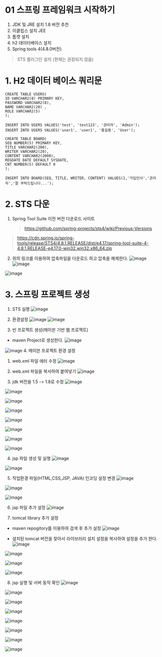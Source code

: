 01 스프링 프레임워크 시작하기
=======================
1. JDK 및 JRE 설치 1.8 버전 추천     
2. 이클립스 설치 JEE   
3. 톰캣 설치  
4. h2 데이터베이스 설치
5. Spring tools 4(4.8.0버전)   
  > STS 플러그인 설치 (현재는 권장되지 않음)     
  
# 1. H2 데이터 베이스 쿼리문
```
CREATE TABLE USERS(
ID VARCHAR2(8) PRIMARY KEY,
PASSWORD VARCHAR2(8),
NAME VARCHAR2(20) ,
ROLE VARCHAR2(5)
);

INSERT INTO USERS VALUES('test', 'test123', '관리자', 'Admin');
INSERT INTO USERS VALUES('user1', 'user1', '홍길동', 'User');

CREATE TABLE BOARD(
SEQ NUMBER(5) PRIMARY KEY,
TITLE VARCHAR2(200),
WRITER VARCHAR2(20),
CONTENT VARCHAR2(2000),
REGDATE DATE DEFAULT SYSDATE,
CNT NUMBER(5) DEFAULT 0
);

INSERT INTO BOARD(SEQ, TITLE, WRITER, CONTENT) VALUES(1,'가입인사','관리자','잘 부탁드립니다...');
```
   
###
# 2. STS 다운  
1. Spring Tool Suite 이전 버전 다운로드 사이트
   > https://github.com/spring-projects/sts4/wiki/Previous-Versions
> https://cdn.spring.io/spring-tools/release/STS4/4.8.1.RELEASE/dist/e4.17/spring-tool-suite-4-4.8.1.RELEASE-e4.17.0-win32.win32.x86_64.zip
2. 위의 링크를 이용하여 압축파일을 다운로드 하고 압축을 해제한다.
![image](https://github.com/user-attachments/assets/d5725086-ba7c-4eeb-b7b5-01b14db7304d)
![image](https://github.com/user-attachments/assets/6030d7a6-8285-4508-a338-98bd2db361ae)

![image](https://github.com/user-attachments/assets/0103434f-7293-4bbb-aa4e-f6b1e906dcf3)

# 3. 스프링 프로젝트 생성
1. STS 실행
![image](https://github.com/user-attachments/assets/7de32b5b-13c9-4c43-900b-2f59f600a533)

2. 환경설정
  ![image](https://github.com/user-attachments/assets/f4d88067-e01f-4f0b-ba01-097def1a11ed)
![image](https://github.com/user-attachments/assets/b6b93d2a-3abb-4ef7-8c3d-c7ae2311bc81)

3. 빈 프로젝트 생성(메이븐 기반 웹 프로젝트)
  - maven Project로 생성한다.
![image](https://github.com/user-attachments/assets/c925888d-200b-49a3-b209-d8944f39d0a2)

![image](https://github.com/user-attachments/assets/829c4c9c-fc43-41ae-be73-edb428683087)
4. 메이븐 프로젝트 환경 설정
1) web.xml 파일 에러 수정
![image](https://github.com/user-attachments/assets/f9a341bd-c323-4813-843f-03f8577c0703)

2) web.xml 파일을 복사하여 붙여넣기
![image](https://github.com/user-attachments/assets/b5d8d324-220a-489d-af0e-7ba71cc011c7)

3) jdk 버전을 1.5 -> 1.8로 수정
![image](https://github.com/user-attachments/assets/c0d8003a-e8a3-483f-863e-2c0354fea6fb)

![image](https://github.com/user-attachments/assets/8c9da401-88db-4a6c-9a26-b50bd932adb7)

![image](https://github.com/user-attachments/assets/02481eb9-c30f-4c6b-bfde-c1187c70a4a9)

![image](https://github.com/user-attachments/assets/2df00d76-865f-4578-8aa4-d418d739d2c3)

![image](https://github.com/user-attachments/assets/d0d0243e-883c-42f9-bc50-f29733428f5b)
   
![image](https://github.com/user-attachments/assets/71ce2153-849f-4101-8afc-32d7329dc3e2)

![image](https://github.com/user-attachments/assets/952ba655-306e-43f5-952c-1b4b2de9a357)

![image](https://github.com/user-attachments/assets/5a8cf6bd-ef91-4d64-9661-7511d34d5441)

4) jsp 파일 생성 및 실행
![image](https://github.com/user-attachments/assets/7cd52940-5f3b-459d-8942-875783a2adbe)

![image](https://github.com/user-attachments/assets/e70d3832-0955-4b20-b945-5ec1115e31a8)

5) 작업환경 파일(HTML,CSS,JSP, JAVA) 인코딩 설정 변경
![image](https://github.com/user-attachments/assets/59c5952b-0f17-414b-8470-0ecdb51d2958)

![image](https://github.com/user-attachments/assets/337a747a-a9fd-424f-8685-bd0f21078b3b)

![image](https://github.com/user-attachments/assets/11603ec6-3eb7-4da4-888e-044295434b7a)

6) jsp 파일 추가 설정
![image](https://github.com/user-attachments/assets/32b9543f-fd4a-4223-8f3f-f7f5ee8d98b9)

7) tomcat library 추가 설정
- maven repogitory를 이용하여 검색 후 추가 설정
![image](https://github.com/user-attachments/assets/d0eadcf2-65d5-437d-b0bc-d242253be843)

- 설치된 tomcat 버전을 찾아서 라이브러리 설치 설정을 복사하여 설정을 추가 한다.
![image](https://github.com/user-attachments/assets/6af0103f-56c4-4bd6-8c24-9864bd9b72c9)

![image](https://github.com/user-attachments/assets/c5127865-f523-49fe-a20a-17037758c8e0)

![image](https://github.com/user-attachments/assets/16206aba-907c-4aee-9fc7-b71d84ae86e6)

![image](https://github.com/user-attachments/assets/8fa88208-62a6-412d-a16b-c545710a33ea)

8) jsp 실행 및 서버 동작 확인
![image](https://github.com/user-attachments/assets/12adacb4-377d-4609-9663-c840fdb3fa2f)

![image](https://github.com/user-attachments/assets/bbb0fe21-48e9-4f6b-84d6-2f7828dc8915)

![image](https://github.com/user-attachments/assets/b02d5c81-2c1e-46ac-8570-890c9d55298c)
   
![image](https://github.com/user-attachments/assets/3f535d4e-4caf-400a-abdd-2c885d8c0b7c)

![image](https://github.com/user-attachments/assets/10998e46-e0b4-4fef-ae67-11b1bc4db821)

![image](https://github.com/user-attachments/assets/894048f1-119b-4039-a704-ab7724cdf511)

![image](https://github.com/user-attachments/assets/a98fedf8-b3c5-4664-a4d5-e0baacdc1329)

![image](https://github.com/user-attachments/assets/85023c2a-f596-4483-9abd-a1da63e9fc1f)



